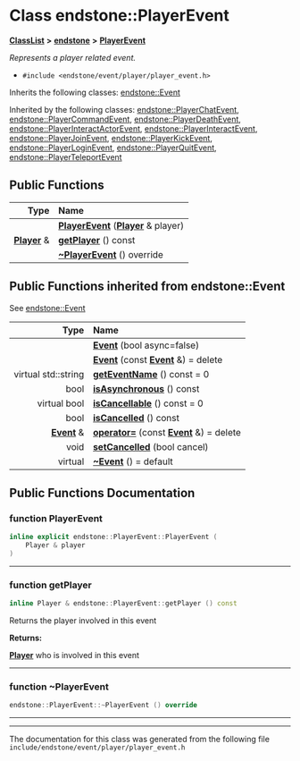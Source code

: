 

# Class endstone::PlayerEvent



[**ClassList**](annotated.md) **>** [**endstone**](namespaceendstone.md) **>** [**PlayerEvent**](classendstone_1_1PlayerEvent.md)



_Represents a player related event._ 

* `#include <endstone/event/player/player_event.h>`



Inherits the following classes: [endstone::Event](classendstone_1_1Event.md)


Inherited by the following classes: [endstone::PlayerChatEvent](classendstone_1_1PlayerChatEvent.md),  [endstone::PlayerCommandEvent](classendstone_1_1PlayerCommandEvent.md),  [endstone::PlayerDeathEvent](classendstone_1_1PlayerDeathEvent.md),  [endstone::PlayerInteractActorEvent](classendstone_1_1PlayerInteractActorEvent.md),  [endstone::PlayerInteractEvent](classendstone_1_1PlayerInteractEvent.md),  [endstone::PlayerJoinEvent](classendstone_1_1PlayerJoinEvent.md),  [endstone::PlayerKickEvent](classendstone_1_1PlayerKickEvent.md),  [endstone::PlayerLoginEvent](classendstone_1_1PlayerLoginEvent.md),  [endstone::PlayerQuitEvent](classendstone_1_1PlayerQuitEvent.md),  [endstone::PlayerTeleportEvent](classendstone_1_1PlayerTeleportEvent.md)




















































## Public Functions

| Type | Name |
| ---: | :--- |
|   | [**PlayerEvent**](#function-playerevent) ([**Player**](classendstone_1_1Player.md) & player) <br> |
|  [**Player**](classendstone_1_1Player.md) & | [**getPlayer**](#function-getplayer) () const<br> |
|   | [**~PlayerEvent**](#function-playerevent) () override<br> |


## Public Functions inherited from endstone::Event

See [endstone::Event](classendstone_1_1Event.md)

| Type | Name |
| ---: | :--- |
|   | [**Event**](classendstone_1_1Event.md#function-event-12) (bool async=false) <br> |
|   | [**Event**](classendstone_1_1Event.md#function-event-22) (const [**Event**](classendstone_1_1Event.md) &) = delete<br> |
| virtual std::string | [**getEventName**](classendstone_1_1Event.md#function-geteventname) () const = 0<br> |
|  bool | [**isAsynchronous**](classendstone_1_1Event.md#function-isasynchronous) () const<br> |
| virtual bool | [**isCancellable**](classendstone_1_1Event.md#function-iscancellable) () const = 0<br> |
|  bool | [**isCancelled**](classendstone_1_1Event.md#function-iscancelled) () const<br> |
|  [**Event**](classendstone_1_1Event.md) & | [**operator=**](classendstone_1_1Event.md#function-operator) (const [**Event**](classendstone_1_1Event.md) &) = delete<br> |
|  void | [**setCancelled**](classendstone_1_1Event.md#function-setcancelled) (bool cancel) <br> |
| virtual  | [**~Event**](classendstone_1_1Event.md#function-event) () = default<br> |






















































## Public Functions Documentation




### function PlayerEvent 

```C++
inline explicit endstone::PlayerEvent::PlayerEvent (
    Player & player
) 
```




<hr>



### function getPlayer 


```C++
inline Player & endstone::PlayerEvent::getPlayer () const
```



Returns the player involved in this event




**Returns:**

[**Player**](classendstone_1_1Player.md) who is involved in this event 





        

<hr>



### function ~PlayerEvent 

```C++
endstone::PlayerEvent::~PlayerEvent () override
```




<hr>

------------------------------
The documentation for this class was generated from the following file `include/endstone/event/player/player_event.h`


